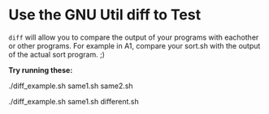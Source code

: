 # Use the GNU Util diff to Test

`diff` will allow you to compare the output of your programs with eachother or other programs. For example in A1, compare your sort.sh with the output of the actual sort program. ;)

**Try running these:**

./diff_example.sh same1.sh same2.sh 

./diff_example.sh same1.sh different.sh
